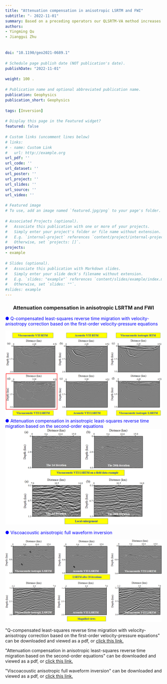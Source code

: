 ```yaml
---
title: "Attenuation compensation in anisotropic LSRTM and FWI"
subtitle: "- 2022-11-01"
summary: Based on a preceding operators our QLSRTM-VA method increases the imaging resolution, signal-to-noise ratio, and amplitude preservation in deep regions. Our method is capable of producing better images than viscoacoustic isotropic least-squares reverse time migration (LSRTM) and acoustic anisotropic LSRTM.
authors:
- Yingming Qu
- Jianggui Zhu


doi: "10.1190/geo2021-0689.1"

# Schedule page publish date (NOT publication's date).
publishDate: "2022-11-01"

weight: 100 .

# Publication name and optional abbreviated publication name.
publication: Geophysics
publication_short: Geophysics 

tags: [Inversion]

# Display this page in the Featured widget?
featured: false

# Custom links (uncomment lines below)
# links:
# - name: Custom Link
#   url: http://example.org
url_pdf: ''
url_code: ''
url_dataset: ''
url_poster: ''
url_project: ''
url_slides: ''
url_source: ''
url_video: ''

# Featured image
# To use, add an image named `featured.jpg/png` to your page's folder. 

# Associated Projects (optional).
#   Associate this publication with one or more of your projects.
#   Simply enter your project's folder or file name without extension.
#   E.g. `internal-project` references `content/project/internal-project/index.md`.
#   Otherwise, set `projects: []`.
projects:
- example

# Slides (optional).
#   Associate this publication with Markdown slides.
#   Simply enter your slide deck's filename without extension.
#   E.g. `slides: "example"` references `content/slides/example/index.md`.
#   Otherwise, set `slides: ""`.
#slides: example
---
```


### <center>Attenuation compensation in anisotropic LSRTM and FWI<center>

 <font color=blue> ● Q-compensated least-squares reverse time migration with velocity-anisotropy correction based on the first-order velocity-pressure equations</font>

<div style="text-align: center;">
  <img src="./Attenuation compensation in anisotropic LSRTM and FWI.assets/image1.png" alt="Image Alt Text" style="max-width: 100%; height: auto;">
</div>
<font color=blue> ● Attenuation compensation in anisotropic least-squares reverse time migration based on the second-order equations</font>

<div style="text-align: center;">
  <img src="./Attenuation compensation in anisotropic LSRTM and FWI.assets/image2.png" alt="Image Alt Text" style="max-width: 100%; height: auto;">
</div>

<font color=blue> ● Viscoacoustic anisotropic full waveform inversion</font>

<div style="text-align: center;">
  <img src="./Attenuation compensation in anisotropic LSRTM and FWI.assets/image3.png" alt="Image Alt Text" style="max-width: 100%; height: auto;">
</div>





"Q-compensated least-squares reverse time migration with velocity-anisotropy correction based on the first-order velocity-pressure equations" can be downloaded and viewed as a pdf, or [click this link.](https://library.seg.org/doi/epub/10.1190/geo2021-0689.1)

"Attenuation compensation in anisotropic least-squares reverse time migration based on the second-order equations" can be downloaded and viewed as a pdf, or [click this link.](https://library.seg.org/doi/10.1190/geo2016-0677.1)

"Viscoacoustic anisotropic full waveform inversion" can be downloaded and viewed as a pdf, or [click this link.](https://www.sciencedirect.com/science/article/abs/pii/S0926985116305973)